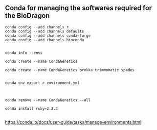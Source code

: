 
## Conda for managing the softwares required for the BioDragon




```
conda config --add channels r
conda config --add channels defaults
conda config --add channels conda-forge
conda config --add channels bioconda


conda info --envs

conda create --name CondaGenetics 

conda create --name CondaGenetics prokka trimmomatic spades


conda env export > environment.yml



conda remove --name CondaGenetics --all

conda install ruby=2.3.3


```


https://conda.io/docs/user-guide/tasks/manage-environments.html



